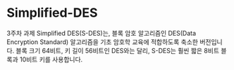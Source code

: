 # Simplified-DES
3주차 과제 Simplified DES(S-DES)는, 블록 암호 알고리즘인 DES(Data Encryption Standard) 알고리즘을 기초 암호학 교육에 적합하도록 축소한 버전입니다. 블록 크기 64비트, 키 길이 56비트인 DES와는 달리, S-DES는 훨씬 짧은 8비트 블록과 10비트 키를 사용합니다.
